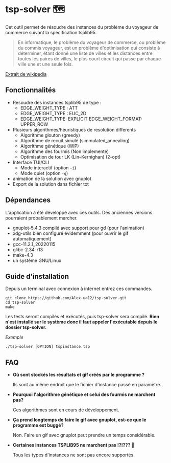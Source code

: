 # tsp-solver 🗺

Cet outil permet de résoudre des instances du problème du
voyageur de commerce suivant la spécification tsplib95.

>En informatique, le problème du voyageur de commerce, ou problème du commis
voyageur, est un problème d'optimisation qui consiste à déterminer, étant donné
une liste de villes et les distances entre toutes les paires de villes, le plus
court circuit qui passe par chaque ville une et une seule fois.

[Extrait de wikipedia](https://wikiless.org/wiki/Probl%C3%A8me_du_voyageur_de_commerce?lang=fr)

## Fonctionnalités

* Resoudre des instances tsplib95 de type :
	* EDGE_WEIGHT_TYPE : ATT
	* EDGE_WEIGHT_TYPE : EUC_2D
	* EDGE_WEIGHT_TYPE: EXPLICIT
	  EDGE_WEIGHT_FORMAT: UPPER_ROW
* Plusieurs algorithmes/heuristiques de resolution differents
	* Algorithme glouton (greedy)
	* Algorithme de recuit simulé (simmulated_annealing)
	* Algorithme génétique (WIP)
	* Algorithme des fourmis (Non implementé)
	* Optimisation de tour LK (Lin–Kernighan) (2-opt)
* Interface TUI/CLI
	* Mode interactif (option `-i`)
	* Mode quiet (option `-q`)
* animation de la solution avec gnuplot
* Export de la solution dans fichier txt

## Dépendances

L'application à été développé avec ces outils. Des anciennes versions
pourraient probablement marcher.

* gnuplot-5.4.3 compilé avec support pour gd (pour l'animation)
* xdg-utils bien configuré évidemment (pour ouvrir le gif automatiquement)
* gcc-11.2.1_20220115
* glibc-2.34-r13
* make-4.3
* un système GNU/Linux

## Guide d'installation

Depuis un terminal avec connexion à internet entrez ces commandes.

```
git clone https://github.com/Alex-ua12/tsp-solver.git
cd tsp-solver
make
```

Les tests seront compilés et exécutés, puis tsp-solver sera compilé.
**Rien n'est installé sur le système donc il faut appeler l'exécutable depuis
le dossier tsp-solver.**

*Exemple*

```
./tsp-solver [OPTION] tspinstance.tsp
```

## FAQ

* **Où sont stockés les résultats et gif créés par le programme ?**

	Ils sont au même endroit que le fichier d'instance passé en paramètre.

* **Pourquoi l'algorithme génétique et celui des fourmis ne marchent pas?**

	Ces algorithmes sont en cours de développement.

* **Ça prend longtemps de faire le gif avec gnuplot, est-ce que le programme est buggé?**

	Non. Faire un gif avec gnuplot peut prendre un temps considérable.

* **Certaines instances TSPLIB95 ne marchent pas !?!??? 🦍**

	Tous les types d'instances ne sont pas encore supportés.
